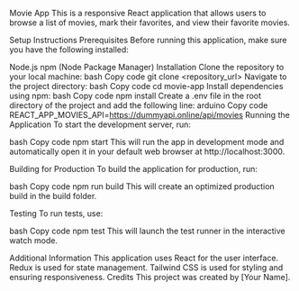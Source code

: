 Movie App
This is a responsive React application that allows users to browse a list of movies, mark their favorites, and view their favorite movies.

Setup Instructions
Prerequisites
Before running this application, make sure you have the following installed:

Node.js
npm (Node Package Manager)
Installation
Clone the repository to your local machine:
bash
Copy code
git clone <repository_url>
Navigate to the project directory:
bash
Copy code
cd movie-app
Install dependencies using npm:
bash
Copy code
npm install
Create a .env file in the root directory of the project and add the following line:
arduino
Copy code
REACT_APP_MOVIES_API=https://dummyapi.online/api/movies
Running the Application
To start the development server, run:

bash
Copy code
npm start
This will run the app in development mode and automatically open it in your default web browser at http://localhost:3000.

Building for Production
To build the application for production, run:

bash
Copy code
npm run build
This will create an optimized production build in the build folder.

Testing
To run tests, use:

bash
Copy code
npm test
This will launch the test runner in the interactive watch mode.

Additional Information
This application uses React for the user interface.
Redux is used for state management.
Tailwind CSS is used for styling and ensuring responsiveness.
Credits
This project was created by [Your Name].

